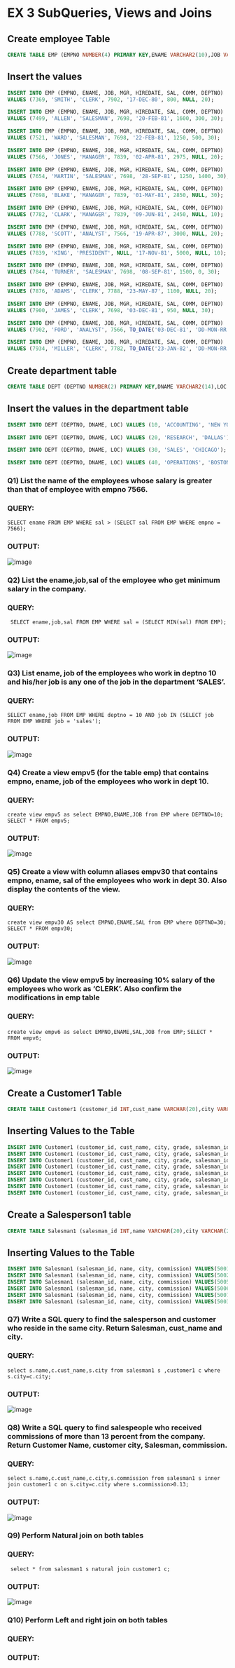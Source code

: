 # EX 3 SubQueries, Views and Joins 


## Create employee Table
```sql
CREATE TABLE EMP (EMPNO NUMBER(4) PRIMARY KEY,ENAME VARCHAR2(10),JOB VARCHAR2(9),MGR NUMBER(4),HIREDATE DATE,SAL NUMBER(7,2),COMM NUMBER(7,2),DEPTNO NUMBER(2));
```
## Insert the values
```sql
INSERT INTO EMP (EMPNO, ENAME, JOB, MGR, HIREDATE, SAL, COMM, DEPTNO)
VALUES (7369, 'SMITH', 'CLERK', 7902, '17-DEC-80', 800, NULL, 20);

INSERT INTO EMP (EMPNO, ENAME, JOB, MGR, HIREDATE, SAL, COMM, DEPTNO)
VALUES (7499, 'ALLEN', 'SALESMAN', 7698, '20-FEB-81', 1600, 300, 30);

INSERT INTO EMP (EMPNO, ENAME, JOB, MGR, HIREDATE, SAL, COMM, DEPTNO)
VALUES (7521, 'WARD', 'SALESMAN', 7698, '22-FEB-81', 1250, 500, 30);

INSERT INTO EMP (EMPNO, ENAME, JOB, MGR, HIREDATE, SAL, COMM, DEPTNO)
VALUES (7566, 'JONES', 'MANAGER', 7839, '02-APR-81', 2975, NULL, 20);

INSERT INTO EMP (EMPNO, ENAME, JOB, MGR, HIREDATE, SAL, COMM, DEPTNO)
VALUES (7654, 'MARTIN', 'SALESMAN', 7698, '28-SEP-81', 1250, 1400, 30);

INSERT INTO EMP (EMPNO, ENAME, JOB, MGR, HIREDATE, SAL, COMM, DEPTNO)
VALUES (7698, 'BLAKE', 'MANAGER', 7839, '01-MAY-81', 2850, NULL, 30);

INSERT INTO EMP (EMPNO, ENAME, JOB, MGR, HIREDATE, SAL, COMM, DEPTNO)
VALUES (7782, 'CLARK', 'MANAGER', 7839, '09-JUN-81', 2450, NULL, 10);

INSERT INTO EMP (EMPNO, ENAME, JOB, MGR, HIREDATE, SAL, COMM, DEPTNO)
VALUES (7788, 'SCOTT', 'ANALYST', 7566, '19-APR-87', 3000, NULL, 20);

INSERT INTO EMP (EMPNO, ENAME, JOB, MGR, HIREDATE, SAL, COMM, DEPTNO)
VALUES (7839, 'KING', 'PRESIDENT', NULL, '17-NOV-81', 5000, NULL, 10);

INSERT INTO EMP (EMPNO, ENAME, JOB, MGR, HIREDATE, SAL, COMM, DEPTNO)
VALUES (7844, 'TURNER', 'SALESMAN', 7698, '08-SEP-81', 1500, 0, 30);

INSERT INTO EMP (EMPNO, ENAME, JOB, MGR, HIREDATE, SAL, COMM, DEPTNO)
VALUES (7876, 'ADAMS', 'CLERK', 7788, '23-MAY-87', 1100, NULL, 20);

INSERT INTO EMP (EMPNO, ENAME, JOB, MGR, HIREDATE, SAL, COMM, DEPTNO)
VALUES (7900, 'JAMES', 'CLERK', 7698, '03-DEC-81', 950, NULL, 30);

INSERT INTO EMP (EMPNO, ENAME, JOB, MGR, HIREDATE, SAL, COMM, DEPTNO)
VALUES (7902, 'FORD', 'ANALYST', 7566, TO_DATE('03-DEC-81', 'DD-MON-RR'), 3000, 20, 20);

INSERT INTO EMP (EMPNO, ENAME, JOB, MGR, HIREDATE, SAL, COMM, DEPTNO)
VALUES (7934, 'MILLER', 'CLERK', 7782, TO_DATE('23-JAN-82', 'DD-MON-RR'), 1300, 10, 10);
```

## Create department table
```sql
CREATE TABLE DEPT (DEPTNO NUMBER(2) PRIMARY KEY,DNAME VARCHAR2(14),LOC VARCHAR2(13));
```
## Insert the values in the department table
```sql
INSERT INTO DEPT (DEPTNO, DNAME, LOC) VALUES (10, 'ACCOUNTING', 'NEW YORK');

INSERT INTO DEPT (DEPTNO, DNAME, LOC) VALUES (20, 'RESEARCH', 'DALLAS');

INSERT INTO DEPT (DEPTNO, DNAME, LOC) VALUES (30, 'SALES', 'CHICAGO');

INSERT INTO DEPT (DEPTNO, DNAME, LOC) VALUES (40, 'OPERATIONS', 'BOSTON');
```

### Q1) List the name of the employees whose salary is greater than that of employee with empno 7566.


### QUERY:

 ```SELECT ename FROM EMP WHERE sal > (SELECT sal FROM EMP WHERE empno = 7566);```

### OUTPUT:
![image](https://github.com/NIXANDASS/EX-3-SubQueries-Views-and-Joins/assets/118781418/b175d634-84c7-404f-b147-398f45e1c3fe)

### Q2) List the ename,job,sal of the employee who get minimum salary in the company.

### QUERY:

``` SELECT ename,job,sal FROM EMP WHERE sal = (SELECT MIN(sal) FROM EMP);```

### OUTPUT:
![image](https://github.com/NIXANDASS/EX-3-SubQueries-Views-and-Joins/assets/118781418/505fb509-20bc-48a2-bf5b-24d864f3da86)

### Q3) List ename, job of the employees who work in deptno 10 and his/her job is any one of the job in the department ‘SALES’.

### QUERY:

 ```SELECT ename,job FROM EMP WHERE deptno = 10 AND job IN (SELECT job FROM EMP WHERE job = 'sales');```

### OUTPUT:
![image](https://github.com/NIXANDASS/EX-3-SubQueries-Views-and-Joins/assets/118781418/8a555bb8-55ee-4e50-8aa8-75710393a072)


### Q4) Create a view empv5 (for the table emp) that contains empno, ename, job of the employees who work in dept 10.

### QUERY:

```create view empv5 as select EMPNO,ENAME,JOB from EMP where DEPTNO=10;```
```SELECT * FROM empv5; ```

### OUTPUT:
![image](https://github.com/NIXANDASS/EX-3-SubQueries-Views-and-Joins/assets/118781418/f820889d-5c50-4584-b7ce-cc79fa8324a0)


### Q5) Create a view with column aliases empv30 that contains empno, ename, sal of the employees who work in dept 30. Also display the contents of the view.

### QUERY:

```create view empv30 AS select EMPNO,ENAME,SAL from EMP where DEPTNO=30;```
```SELECT * FROM empv30;```

### OUTPUT:
![image](https://github.com/NIXANDASS/EX-3-SubQueries-Views-and-Joins/assets/118781418/65208105-0e64-4358-b5b2-9144b6d3071f)


### Q6) Update the view empv5 by increasing 10% salary of the employees who work as ‘CLERK’. Also confirm the modifications in emp table

### QUERY:
 ```create view empv6 as select EMPNO,ENAME,SAL,JOB from EMP;```
 ```SELECT * FROM empv6;```
### OUTPUT:
![image](https://github.com/NIXANDASS/EX-3-SubQueries-Views-and-Joins/assets/118781418/66920e40-4ae8-478b-9e1b-c32b4fb7bb05)

## Create a Customer1 Table
```sql
CREATE TABLE Customer1 (customer_id INT,cust_name VARCHAR(20),city VARCHAR(20),grade INT,salesman_id INT);
```
## Inserting Values to the Table
```sql
INSERT INTO Customer1 (customer_id, cust_name, city, grade, salesman_id) VALUES(3002, 'Nick Rimando', 'New York', 100, 5001);
INSERT INTO Customer1 (customer_id, cust_name, city, grade, salesman_id) VALUES(3007, 'Brad Davis', 'New York', 200, 5001);
INSERT INTO Customer1 (customer_id, cust_name, city, grade, salesman_id) VALUES(3005, 'Graham Zusi', 'California', 200, 5002);
INSERT INTO Customer1 (customer_id, cust_name, city, grade, salesman_id) VALUES(3008, 'Julian Green', 'London', 300, 5002);
INSERT INTO Customer1 (customer_id, cust_name, city, grade, salesman_id) VALUES(3004, 'Fabian Johnson', 'Paris', 300, 5006);
INSERT INTO Customer1 (customer_id, cust_name, city, grade, salesman_id) VALUES(3009, 'Geoff Cameron', 'Berlin', 100, 5003);
INSERT INTO Customer1 (customer_id, cust_name, city, grade, salesman_id) VALUES(3003, 'Jozy Altidor', 'Moscow', 200, 5007);
INSERT INTO Customer1 (customer_id, cust_name, city, grade, salesman_id) VALUES(3001, 'Brad Guzan', 'London', NULL, 5005);
```
## Create a Salesperson1 table
```sql
CREATE TABLE Salesman1 (salesman_id INT,name VARCHAR(20),city VARCHAR(20),commission DECIMAL(4,2));
```
## Inserting Values to the Table
```sql
INSERT INTO Salesman1 (salesman_id, name, city, commission) VALUES(5001, 'James Hoog', 'New York', 0.15);
INSERT INTO Salesman1 (salesman_id, name, city, commission) VALUES(5002, 'Nail Knite', 'Paris', 0.13);
INSERT INTO Salesman1 (salesman_id, name, city, commission) VALUES(5005, 'Pit Alex', 'London', 0.11);
INSERT INTO Salesman1 (salesman_id, name, city, commission) VALUES(5006, 'Mc Lyon', 'Paris', 0.14);
INSERT INTO Salesman1 (salesman_id, name, city, commission) VALUES(5007, 'Paul Adam', 'Rome', 0.13);
INSERT INTO Salesman1 (salesman_id, name, city, commission) VALUES(5003, 'Lauson Hen', 'San Jose', 0.12);
```
### Q7) Write a SQL query to find the salesperson and customer who reside in the same city. Return Salesman, cust_name and city.

### QUERY:
```select s.name,c.cust_name,s.city from salesman1 s ,customer1 c where s.city=c.city;```

### OUTPUT:
![image](https://github.com/NIXANDASS/EX-3-SubQueries-Views-and-Joins/assets/118781418/10bb6a16-011f-426c-a88c-a8715cf30fc4)


### Q8) Write a SQL query to find salespeople who received commissions of more than 13 percent from the company. Return Customer Name, customer city, Salesman, commission.


### QUERY:

```select s.name,c.cust_name,c.city,s.commission from salesman1 s inner join customer1 c on s.city=c.city where s.commission>0.13;```

### OUTPUT:
![image](https://github.com/NIXANDASS/EX-3-SubQueries-Views-and-Joins/assets/118781418/5c9e0b6c-292d-457d-ae4d-be60e67bce32)

### Q9) Perform Natural join on both tables

### QUERY:
``` select * from salesman1 s natural join customer1 c;```

### OUTPUT:
![image](https://github.com/NIXANDASS/EX-3-SubQueries-Views-and-Joins/assets/118781418/5dbdfa7e-eef8-4b09-b7b3-8bde54734063)

### Q10) Perform Left and right join on both tables

### QUERY:


### OUTPUT:
